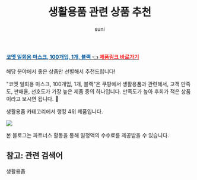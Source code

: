 ﻿---
layout: post
title:  "생활용품 관련 상품 추천" 
author: suni
categories: [ 생활용품 ]
tags: []
image: https://static.coupangcdn.com/image/retail/images/187050618654682-9bfaeba6-4b57-4050-9022-36290dbb6a33.jpg 
description: "쿠팡에서 관련 상품으로 가장 고객 선호도가 높은 제품 중 하나입니다."
---
<a href="https://link.coupang.com/re/AFFSDP?lptag=AF5011742&pageKey=1959587814&itemId=6990259694&vendorItemId=74282560062&traceid=V0-113-4e1f65f86bd3059f"><b><font color='#01579B'>코멧 일회용 마스크, 100개입, 1개, 블랙 </font></b>👈<b><font color='#f71919'> 제품링크 바로가기</font></b></a>

해당 분야에서 좋은 상품만 선별해서 추천드립니다!

"코멧 일회용 마스크, 100개입, 1개, 블랙"은 쿠팡에서 생활용품과 관련해서, 고객 만족도, 판매율, 선호도가 가장 높은 제품 중의 하나입니다.
만족도가 높아 후회가 적은 상품이라고 보시면 됩니다. 🙂

생활용품 카테고리에서 랭킹  4위 제품입니다. 

<a href="https://link.coupang.com/re/AFFSDP?lptag=AF5011742&pageKey=1959587814&itemId=6990259694&vendorItemId=74282560062&traceid=V0-113-4e1f65f86bd3059f"> <img src="https://static.coupangcdn.com/image/retail/images/187050618654682-9bfaeba6-4b57-4050-9022-36290dbb6a33.jpg"></a>

본 블로그는 파트너스 활동을 통해 일정액의 수수료를 제공받을 수 있습니다.

## 참고: 관련 검색어    
생활용품